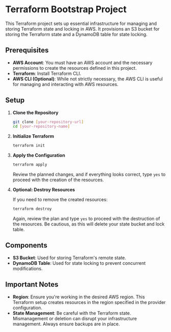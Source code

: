 # Terraform Bootstrap Project

This Terraform project sets up essential infrastructure for managing and storing Terraform state and locking in AWS. It provisions an S3 bucket for storing the Terraform state and a DynamoDB table for state locking.

## Prerequisites

- **AWS Account**: You must have an AWS account and the necessary permissions to create the resources defined in this project.
- **Terraform**: Install Terraform CLI.
- **AWS CLI (Optional)**: While not strictly necessary, the AWS CLI is useful for managing and interacting with AWS resources.

## Setup

1. **Clone the Repository**

    ```bash
    git clone [your-repository-url]
    cd [your-repository-name]
    ```

2. **Initialize Terraform**

    ```bash
    terraform init
    ```

3. **Apply the Configuration**

    ```bash
    terraform apply
    ```
    Review the planned changes, and if everything looks correct, type `yes` to proceed with the creation of the resources.

4. **Optional: Destroy Resources**

    If you need to remove the created resources:
    
    ```bash
    terraform destroy
    ```
    Again, review the plan and type `yes` to proceed with the destruction of the resources. Be cautious, as this will delete your state bucket and lock table.

## Components

- **S3 Bucket**: Used for storing Terraform's remote state.
- **DynamoDB Table**: Used for state locking to prevent concurrent modifications.

## Important Notes

- **Region**: Ensure you're working in the desired AWS region. This Terraform setup creates resources in the region specified in the provider configuration.
- **State Management**: Be careful with the Terraform state. Mismanagement or deletion can disrupt your infrastructure management. Always ensure backups are in place.

